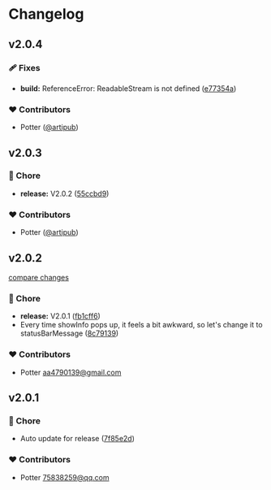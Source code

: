 # Changelog

## v2.0.4


### 🩹 Fixes

- **build:** ReferenceError: ReadableStream is not defined ([e77354a](https://github.com/yxw007/vscode-google-translate/commit/e77354a))

### ❤️ Contributors

- Potter ([@artipub](http://github.com/artipub))

## v2.0.3


### 🏡 Chore

- **release:** V2.0.2 ([55ccbd9](https://github.com/yxw007/vscode-google-translate/commit/55ccbd9))

### ❤️ Contributors

- Potter ([@artipub](http://github.com/artipub))

## v2.0.2

[compare changes](https://github.com/yxw007/vscode-google-translate/compare/v2.0.1...v2.0.2)

### 🏡 Chore

- **release:** V2.0.1 ([fb1cff6](https://github.com/yxw007/vscode-google-translate/commit/fb1cff6))
- Every time showInfo pops up, it feels a bit awkward, so let's change it to statusBarMessage ([8c79139](https://github.com/yxw007/vscode-google-translate/commit/8c79139))

### ❤️ Contributors

- Potter <aa4790139@gmail.com>

## v2.0.1

### 🏡 Chore

- Auto update for release ([7f85e2d](https://github.com/yxw007/vscode-google-translate/commit/7f85e2d))

### ❤️ Contributors

- Potter <75838259@qq.com>
